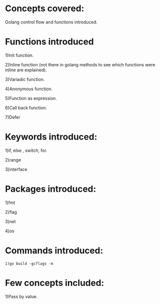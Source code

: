# Concepts covered:
 
 Golang control flow and functions introduced.
 
# Functions introduced

  1)Init function.
  
  2)Inline function (not there in golang methods to see which functions were inline are explained).
  
  3)Variadic function.
  
  4)Anonymous function.
  
  5)Function as expression.
  
  6)Call back function.
  
  7)Defer
 
# Keywords introduced:

 1)if, else , switch, for.
 
 2)range
 
 3)interface
 
# Packages introduced:
 
 1)fmt
 
 2)flag
 
 3)net
 
 4)os
 
# Commands introduced:
 
    1)go build -gcflags -m
 
# Few concepts included:
 
 1)Pass by value.
